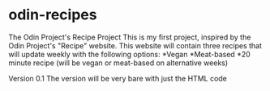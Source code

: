 # odin-recipes
The Odin Project's Recipe Project
This is my first project, inspired by the Odin Project's "Recipe" website.
This website will contain three recipes that will update weekly with the following options:
*Vegan
*Meat-based
*20 minute recipe (will be vegan or meat-based on alternative weeks)

Version 0.1
The version will be very bare with just the HTML code